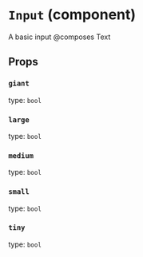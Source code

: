 `Input` (component)
===================

A basic input
@composes Text

Props
-----

### `giant`

type: `bool`


### `large`

type: `bool`


### `medium`

type: `bool`


### `small`

type: `bool`


### `tiny`

type: `bool`


